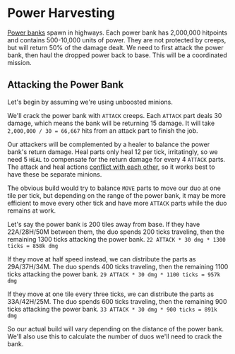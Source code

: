 # Power Harvesting

[Power banks](https://docs.screeps.com/api/#StructurePowerBank) spawn in highways. Each power bank has 2,000,000 hitpoints and contains 500-10,000 units of power. They are not protected by creeps, but will return 50% of the damage dealt. We need to first attack the power bank, then haul the dropped power back to base. This will be a coordinated mission.

## Attacking the Power Bank

Let's begin by assuming we're using unboosted minions.

We'll crack the power bank with `ATTACK` creeps. Each `ATTACK` part deals 30 damage, which means the bank will be returning 15 damage. It will take `2,000,000 / 30 = 66,667` hits from an attack part to finish the job.

Our attackers will be complemented by a healer to balance the power bank's return damage. Heal parts only heal 12 per tick, irritatingly, so we need 5 `HEAL` to compensate for the return damage for every 4 `ATTACK` parts. The attack and heal actions [conflict with each other](https://docs.screeps.com/simultaneous-actions.html), so it works best to have these be separate minions.

The obvious build would try to balance `MOVE` parts to move our duo at one tile per tick, but depending on the range of the power bank, it may be more efficient to move every other tick and have more `ATTACK` parts while the duo remains at work.

Let's say the power bank is 200 tiles away from base. If they have 22A/28H/50M between them, the duo spends 200 ticks traveling, then the remaining 1300 ticks attacking the power bank. `22 ATTACK * 30 dmg * 1300 ticks = 858k dmg` 

If they move at half speed instead, we can distribute the parts as 29A/37H/34M. The duo spends 400 ticks traveling, then the remaining 1100 ticks attacking the power bank. `29 ATTACK * 30 dmg * 1100 ticks = 957k dmg`

If they move at one tile every three ticks, we can distribute the parts as 33A/42H/25M. The duo spends 600 ticks traveling, then the remaining 900 ticks attacking the power bank. `33 ATTACK * 30 dmg * 900 ticks = 891k dmg`

So our actual build will vary depending on the distance of the power bank. We'll also use this to calculate the number of duos we'll need to crack the bank.

